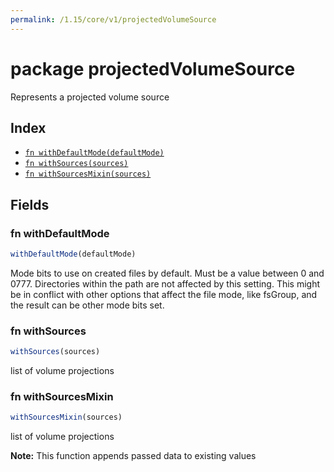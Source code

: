 ```yaml
---
permalink: /1.15/core/v1/projectedVolumeSource
---
```


# package projectedVolumeSource

Represents a projected volume source

## Index

* [`fn withDefaultMode(defaultMode)`](#fn-withdefaultmode)
* [`fn withSources(sources)`](#fn-withsources)
* [`fn withSourcesMixin(sources)`](#fn-withsourcesmixin)

## Fields

### fn withDefaultMode

```ts
withDefaultMode(defaultMode)
```

Mode bits to use on created files by default. Must be a value between 0 and 0777. Directories within the path are not affected by this setting. This might be in conflict with other options that affect the file mode, like fsGroup, and the result can be other mode bits set.

### fn withSources

```ts
withSources(sources)
```

list of volume projections

### fn withSourcesMixin

```ts
withSourcesMixin(sources)
```

list of volume projections

**Note:** This function appends passed data to existing values